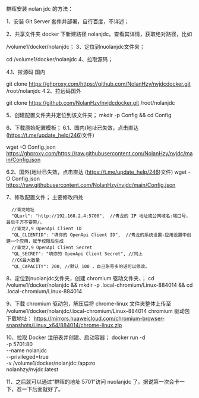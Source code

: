 群晖安装 nolan jdc 的方法：

1、安装 Git Server 套件并部署，自行百度，不详述；

2、共享文件夹 docker 下新建路径 nolanjdc。查看其详情，获取绝对路径，比如

/volume1/docker/nolanjdc；
3、定位到nuolanjdc文件夹；

cd /volume1/docker/nolanjdc
4、拉取源码；

4.1、拉源码 国内

git clone https://ghproxy.com/https://github.com/NolanHzy/nvjdcdocker.git /root/nolanjdc
4.2、拉远码国外

git clone https://github.com/NolanHzy/nvjdcdocker.git /root/nolanjdc

5、创建配置文件夹并定位到该文件夹；
mkdir -p  Config && cd Config

6、下载原始配置模板；
6.1、国内(地址已失效，点击直达 (https://t.me/update_help/246)文件)

wget -O Config.json   https://ghproxy.com/https://raw.githubusercontent.com/NolanHzy/nvjdc/main/Config.json

6.2、国外(地址已失效，点击直达 (https://t.me/update_help/246)文件)
wget -O Config.json  https://raw.githubusercontent.com/NolanHzy/nvjdc/main/Config.json

7、修改配置文件；
主要修改四处

      //青龙地址
      "QLurl": "http://192.168.2.4:5700",  //青龙的 IP 地址或公网域名:端口号，最后千万不要带/。
      //青龙2,9 OpenApi Client ID
      "QL_CLIENTID": "填你的 OpenApi Client ID",  //青龙的系统设置-应用设置中创建一个应用，赋予权限后生成
      //青龙2,9 OpenApi Client Secret
      "QL_SECRET": "填你的 OpenApi Client Secret", //同上
      //CK最大数量
      "QL_CAPACITY": 200, //默认 100 ，自己账号多的话可以修改。

8、定位到nuolanjdc文件夹，创建 chromium 驱动文件夹、；
cd /volume1/docker/nolanjdc && mkdir -p  .local-chromium/Linux-884014 && cd .local-chromium/Linux-884014

9、下载 chromium 驱动包，解压后将 chrome-linux 文件夹整体上传至 /volume1/docker/nolanjdc/.local-chromium/Linux-884014
chromium 驱动包下载地址：
https://mirrors.huaweicloud.com/chromium-browser-snapshots/Linux_x64/884014/chrome-linux.zip

10、拉取 Docker 注册表并创建、启动容器；
docker run -d \
-p 5701:80 \
--name nolanjdc \
--privileged=true \
-v /volume1/docker/nolanjdc:/app:ro \
nolanhzy/nvjdc:latest

11、之后就可以通过“群晖的地址:5701”访问 nuolanjdc 了。据说第一次会卡一下，忍一下后面就好了。
